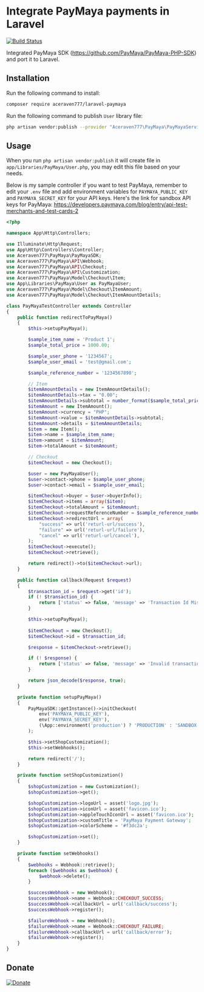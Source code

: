 # Integrate PayMaya payments in Laravel

[![Build Status](https://travis-ci.org/aceraven777/laravel-paymaya.svg?branch=master)](https://travis-ci.org/aceraven777/laravel-paymaya)

Integrated PayMaya SDK (https://github.com/PayMaya/PayMaya-PHP-SDK) and port it to Laravel.

## Installation

Run the following command to install:

```bash
composer require aceraven777/laravel-paymaya
```

Run the following command to publish `User` library file:

```bash
php artisan vendor:publish --provider "Aceraven777\PayMaya\PayMayaServiceProvider"
```

## Usage

When you run `php artisan vendor:publish` it will create file in `app/Libraries/PayMaya/User.php`, you may edit this file based on your needs.

Below is my sample controller if you want to test PayMaya, remember to edit your `.env` file and add environment variables for `PAYMAYA_PUBLIC_KEY` and `PAYMAYA_SECRET_KEY` for your API keys. Here's the link for sandbox API keys for PayMaya: https://developers.paymaya.com/blog/entry/api-test-merchants-and-test-cards-2

```php
<?php

namespace App\Http\Controllers;

use Illuminate\Http\Request;
use App\Http\Controllers\Controller;
use Aceraven777\PayMaya\PayMayaSDK;
use Aceraven777\PayMaya\API\Webhook;
use Aceraven777\PayMaya\API\Checkout;
use Aceraven777\PayMaya\API\Customization;
use Aceraven777\PayMaya\Model\Checkout\Item;
use App\Libraries\PayMaya\User as PayMayaUser;
use Aceraven777\PayMaya\Model\Checkout\ItemAmount;
use Aceraven777\PayMaya\Model\Checkout\ItemAmountDetails;

class PayMayaTestController extends Controller
{
    public function redirectToPayMaya()
    {
        $this->setupPayMaya();

        $sample_item_name = 'Product 1';
        $sample_total_price = 1000.00;

        $sample_user_phone = '1234567';
        $sample_user_email = 'test@gmail.com';

        $sample_reference_number = '1234567890';

        // Item
        $itemAmountDetails = new ItemAmountDetails();
        $itemAmountDetails->tax = "0.00";
        $itemAmountDetails->subtotal = number_format($sample_total_price, 2, '.', '');
        $itemAmount = new ItemAmount();
        $itemAmount->currency = "PHP";
        $itemAmount->value = $itemAmountDetails->subtotal;
        $itemAmount->details = $itemAmountDetails;
        $item = new Item();
        $item->name = $sample_item_name;
        $item->amount = $itemAmount;
        $item->totalAmount = $itemAmount;

        // Checkout
        $itemCheckout = new Checkout();

        $user = new PayMayaUser();
        $user->contact->phone = $sample_user_phone;
        $user->contact->email = $sample_user_email;

        $itemCheckout->buyer = $user->buyerInfo();
        $itemCheckout->items = array($item);
        $itemCheckout->totalAmount = $itemAmount;
        $itemCheckout->requestReferenceNumber = $sample_reference_number;
        $itemCheckout->redirectUrl = array(
            "success" => url('returl-url/success'),
            "failure" => url('returl-url/failure'),
            "cancel" => url('returl-url/cancel'),
        );
        $itemCheckout->execute();
        $itemCheckout->retrieve();

        return redirect()->to($itemCheckout->url);
    }

    public function callback(Request $request)
    {
        $transaction_id = $request->get('id');
        if (! $transaction_id) {
            return ['status' => false, 'message' => 'Transaction Id Missing'];
        }

        $this->setupPayMaya();
        
        $itemCheckout = new Checkout();
        $itemCheckout->id = $transaction_id;

        $response = $itemCheckout->retrieve();

        if (! $response) {
            return ['status' => false, 'message' => 'Invalid transaction'];
        }

        return json_decode($response, true);
    }

    private function setupPayMaya()
    {
        PayMayaSDK::getInstance()->initCheckout(
            env('PAYMAYA_PUBLIC_KEY'),
            env('PAYMAYA_SECRET_KEY'),
            (\App::environment('production') ? 'PRODUCTION' : 'SANDBOX')
        );

        $this->setShopCustomization();
        $this->setWebhooks();

        return redirect('/');
    }

    private function setShopCustomization()
    {
        $shopCustomization = new Customization();
        $shopCustomization->get();

        $shopCustomization->logoUrl = asset('logo.jpg');
        $shopCustomization->iconUrl = asset('favicon.ico');
        $shopCustomization->appleTouchIconUrl = asset('favicon.ico');
        $shopCustomization->customTitle = 'PayMaya Payment Gateway';
        $shopCustomization->colorScheme = '#f3dc2a';

        $shopCustomization->set();
    }

    private function setWebhooks()
    {
        $webhooks = Webhook::retrieve();
        foreach ($webhooks as $webhook) {
            $webhook->delete();
        }

        $successWebhook = new Webhook();
        $successWebhook->name = Webhook::CHECKOUT_SUCCESS;
        $successWebhook->callbackUrl = url('callback/success');
        $successWebhook->register();

        $failureWebhook = new Webhook();
        $failureWebhook->name = Webhook::CHECKOUT_FAILURE;
        $failureWebhook->callbackUrl = url('callback/error');
        $failureWebhook->register();
    }
}
```

## Donate

[![Donate](https://img.shields.io/badge/Donate-PayPal-green.svg)](https://www.paypal.com/cgi-bin/webscr?cmd=_s-xclick&hosted_button_id=Q4XLBV46V3958)
